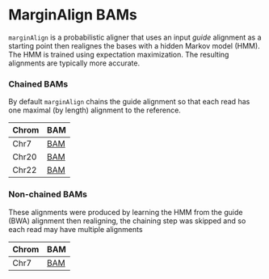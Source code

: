 # MarginAlign BAMs
`marginAlign` is a probabilistic aligner that uses an input _guide_ alignment as a starting point then realignes the
bases with a hidden Markov model (HMM). The HMM is trained using expectation maximization. The resulting alignments are
typically more accurate.

### Chained BAMs
By default `marginAlign` chains the guide alignment so that each read has one maximal (by length) alignment to the
reference.

| Chrom | BAM                                                                                      |
|  ---  | ---------------------------------------------------------------------------------------- |
| Chr7  | [BAM](https://s3-us-west-2.amazonaws.com/arand-minion-na12878/chr7/chr7_realigned.bam)   |
| Chr20 | [BAM](https://s3-us-west-2.amazonaws.com/arand-minion-na12878/chr20/chr20_realigned.bam) |
| Chr22 | [BAM](https://s3-us-west-2.amazonaws.com/arand-minion-na12878/chr22/chr22_realigned.bam) |

### Non-chained BAMs
These alignments were produced by learning the HMM from the guide (BWA) alignment then realigning, the chaining step was
skipped and so each read may have multiple alignments

| Chrom | BAM                                                                                             |
|  ---  | ----------------------------------------------------------------------------------------------- |
| Chr7  | [BAM](https://s3-us-west-2.amazonaws.com/arand-minion-na12878/chr7/chr7_noChain_realigned.bam_) |



